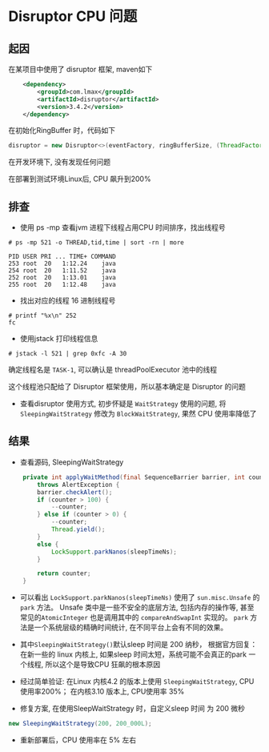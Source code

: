 # Disruptor CPU 问题

## 起因

在某项目中使用了 disruptor 框架, maven如下
```xml
    <dependency>
        <groupId>com.lmax</groupId>
        <artifactId>disruptor</artifactId>
        <version>3.4.2</version>
    </dependency>
```

在初始化RingBuffer 时，代码如下
```java
disruptor = new Disruptor<>(eventFactory, ringBufferSize, (ThreadFactory) threadPoolExecutor, ProducerType.MULTI, new SleepingWaitStrategy())
```


在开发环境下, 没有发现任何问题 

在部署到测试环境Linux后, CPU 飙升到200% 

## 排查
- 使用 ps -mp 查看jvm 进程下线程占用CPU 时间排序，找出线程号

```shell
# ps -mp 521 -o THREAD,tid,time | sort -rn | more

PID USER PRI ... TIME+ COMMAND
253 root  20   1:12.24    java
254 root  20   1:11.52    java
252 root  20   1:13.01    java
255 root  20   1:12.48    java
```

- 找出对应的线程 16 进制线程号

```shell
# printf "%x\n" 252
fc
```

- 使用jstack 打印线程信息

```shell
# jstack -l 521 | grep 0xfc -A 30
```

确定线程名是 `TASK-1`, 可以确认是 threadPoolExecutor 池中的线程

这个线程池只配给了 Disruptor 框架使用，所以基本确定是 Disruptor 的问题

- 查看disruptor 使用方式, 初步怀疑是 `WaitStrategy` 使用的问题, 将 `SleepingWaitStrategy` 修改为 `BlockWaitStrategy`, 果然 CPU 使用率降低了


## 结果
- 查看源码, SleepingWaitStrategy

```java
    private int applyWaitMethod(final SequenceBarrier barrier, int counter)
        throws AlertException {
        barrier.checkAlert();
        if (counter > 100) {
            --counter;
        } else if (counter > 0) {
            --counter;
            Thread.yield();
        }
        else {
            LockSupport.parkNanos(sleepTimeNs);
        }

        return counter;
    }

```
- 可以看出 `LockSupport.parkNanos(sleepTimeNs)` 使用了 `sun.misc.Unsafe` 的 `park` 方法。
 Unsafe 类中是一些不安全的底层方法, 包括内存的操作等, 甚至常见的`AtomicInteger` 也是调用其中的 `compareAndSwapInt` 实现的。 
 `park` 方法是一个系统层级的精确时间统计, 在不同平台上会有不同的效果。

- 其中`SleepingWaitStrategy()`默认sleep 时间是 200 纳秒， 根据官方回复：
在新一些的 linux 内核上, 如果sleep 时间太短，系统可能不会真正的park 一个线程, 所以这个是导致CPU 狂飙的根本原因

- 经过简单验证: 在Linux 内核4.2 的版本上使用 `SleepingWaitStrategy`, CPU使用率200%； 在内核3.10 版本上, CPU使用率 35%

- 修复方案, 在使用SleepWaitStrategy 时，自定义sleep 时间 为 200 微秒
```java
new SleepingWaitStrategy(200, 200_000L);
```

- 重新部署后，CPU 使用率在 5% 左右


